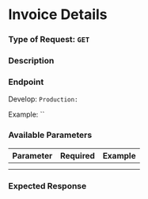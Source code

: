 # Invoice Details

### Type of Request: `GET`

### Description

### Endpoint

Develop: ``
Production: ``

Example: ``

### Available Parameters

| Parameter     | Required | Example        |
|---------------|----------|----------------|
|  |     |         |
|  |     |         |

### Expected Response